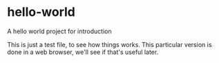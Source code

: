 # hello-world
A hello world project for introduction

This is just a test file, to see how things works. This particular version is done in a web browser, we'll see if that's useful later. 
